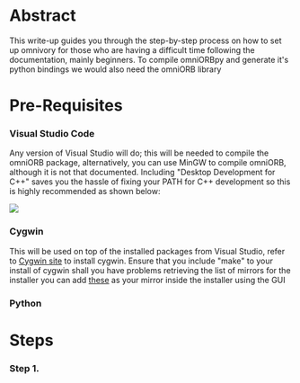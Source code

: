 <h1>Abstract</h1>
<p>
 This write-up guides you through the step-by-step process on how to set up omnivory for those who are having a difficult time following the documentation, mainly beginners. To compile omniORBpy and generate it's
	python bindings we would also need the omniORB library
</p>

<h1>Pre-Requisites</h1>
<h3>Visual Studio Code</h3>
<p>Any version of Visual Studio will do; this will be needed to compile the omniORB package, alternatively, you can use MinGW to compile omniORB, although it is not that documented.
Including "Desktop Development for C++" saves you the hassle of fixing your PATH for C++ development so this is highly recommended as shown below:</p>
<img src="https://github.com/VladTemp27/omniORBpy-windows-installation/assets/85033864/486c80cc-489e-454b-995f-7988b05ef8ef"></img>

<h3>Cygwin</h3>
<p>This will be used on top of the installed packages from Visual Studio, refer to <a href="https://x.cygwin.com/docs/ug/setup.html">Cygwin site</a> to install cygwin. Ensure that you include "make" to your install of cygwin
shall you have problems retrieving the list of mirrors for the installer you can add <a href="https://www.cygwin.com/mirrors.html">these</a> as your mirror inside the installer using the GUI </p>
<h3>Python</h3>

<h1>Steps</h1>
<h3>Step 1. </h3>
<p></p>

